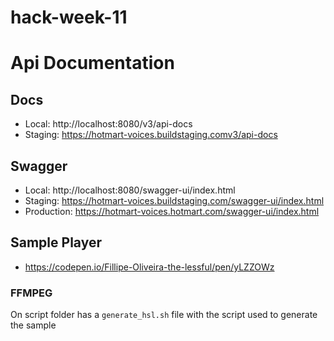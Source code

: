 # hack-week-11

# Api Documentation
## Docs
- Local: http://localhost:8080/v3/api-docs
- Staging: https://hotmart-voices.buildstaging.comv3/api-docs

## Swagger
- Local: http://localhost:8080/swagger-ui/index.html
- Staging: https://hotmart-voices.buildstaging.com/swagger-ui/index.html
- Production: https://hotmart-voices.hotmart.com/swagger-ui/index.html

## Sample Player
- https://codepen.io/Fillipe-Oliveira-the-lessful/pen/yLZZOWz

### FFMPEG
On script folder has a `generate_hsl.sh` file with the script used to generate the sample